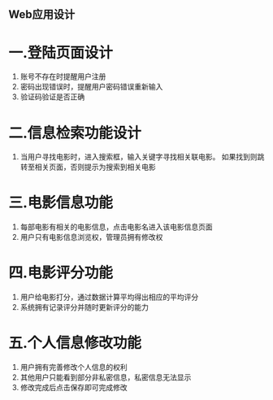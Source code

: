 ## Web应用设计
# 一.登陆页面设计
1. 账号不存在时提醒用户注册
2. 密码出现错误时，提醒用户密码错误重新输入
3. 验证码验证是否正确
# 二.信息检索功能设计
1. 当用户寻找电影时，进入搜索框，输入关键字寻找相关联电影。
   如果找到则跳转至相关页面，否则提示为搜索到相关电影
# 三.电影信息功能
1. 每部电影有相关的电影信息，点击电影名进入该电影信息页面
2. 用户只有电影信息浏览权，管理员拥有修改权
# 四.电影评分功能
1. 用户给电影打分，通过数据计算平均得出相应的平均评分
2. 系统拥有记录评分并随时更新评分的能力
# 五.个人信息修改功能
1. 用户拥有完善修改个人信息的权利
2. 其他用户只能看到部分非私密信息，私密信息无法显示
3. 修改完成后点击保存即可完成修改
